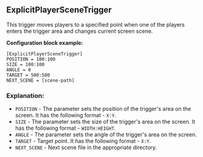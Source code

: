  ## ExplicitPlayerSceneTrigger

 This trigger moves players to a specified point when one of the players enters the trigger area and changes current screen scene.

 **Configuration block example:**

    [ExplicitPlayerSceneTrigger]
    POSITION = 100:100
    SIZE = 100:100
    ANGLE = 0
    TARGET = 500:500
    NEXT_SCENE = [scene-path]

 ### Explanation:

 * `POSITION` - The parameter sets the position of the trigger's area on the screen. It has the following format - `X:Y`.
 * `SIZE` - The parameter sets the size of the trigger's area on the screen. It has the following format - `WIDTH:HEIGHT`.
 * `ANGLE` - The parameter sets the angle of the trigger's area on the screen.
 * `TARGET` - Target point. It has the following format - `X:Y`.
 * `NEXT_SCENE` - Next scene file in the appropriate directory.